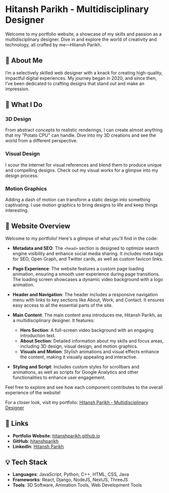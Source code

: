 # Hitansh Parikh - Multidisciplinary Designer

Welcome to my portfolio website, a showcase of my skills and passion as a multidisciplinary designer. Dive in and explore the world of creativity and technology, all crafted by me—Hitansh Parikh.

## 🎨 **About Me**

I’m a selectively skilled web designer with a knack for creating high-quality, impactful digital experiences. My journey began in 2020, and since then, I’ve been dedicated to crafting designs that stand out and make an impression.

## 🚀 **What I Do**

### 3D Design
From abstract concepts to realistic renderings, I can create almost anything that my "Potato CPU" can handle. Dive into my 3D creations and see the world from a different perspective.

### Visual Design
I scour the internet for visual references and blend them to produce unique and compelling designs. Check out my visual works for a glimpse into my design process.

### Motion Graphics
Adding a dash of motion can transform a static design into something captivating. I use motion graphics to bring designs to life and keep things interesting.

## 🎨 **Website Overview**

Welcome to my portfolio! Here's a glimpse of what you'll find in the code:

- **Metadata and SEO**: The `<head>` section is designed to optimize search engine visibility and enhance social media sharing. It includes meta tags for SEO, Open Graph, and Twitter cards, as well as custom favicon links.

- **Page Experience**: The website features a custom page loading animation, ensuring a smooth user experience during page transitions. The loading screen showcases a dynamic video background with a logo animation.

- **Header and Navigation**: The header includes a responsive navigation menu with links to key sections like About, Work, and Contact. It ensures easy access to all the essential parts of the site.

- **Main Content**: The main content area introduces me, Hitansh Parikh, as a multidisciplinary designer. It features:
  - **Hero Section**: A full-screen video background with an engaging introduction text.
  - **About Section**: Detailed information about my skills and focus areas, including 3D design, visual design, and motion graphics.
  - **Visuals and Motion**: Stylish animations and visual effects enhance the content, making it visually appealing and interactive.

- **Styling and Script**: Includes custom styles for scrollbars and animations, as well as scripts for Google Analytics and other functionalities to enhance user engagement.

Feel free to explore and see how each component contributes to the overall experience of the website!

For a closer look, visit my portfolio: [Hitansh Parikh - Multidisciplinary Designer](https://hitanshparikh.github.io/)

## 🔗 **Links**

- **Portfolio Website**: [hitanshparikh.github.io](https://hitanshparikh.github.io/)
- **GitHub**: [hitanshparikh](https://github.com/hitanshparikh)
- **LinkedIn**: [Hitansh Parikh](https://linkedin.com/in/hitanshparikh)

## 💡 **Tech Stack**

- **Languages**: JavaScript, Python, C++, HTML, CSS, Java
- **Frameworks**: React, Django, NodeJS, NextJS, ThreeJS
- **Tools**: 3D Software, Animation Tools, Web Development Tools

